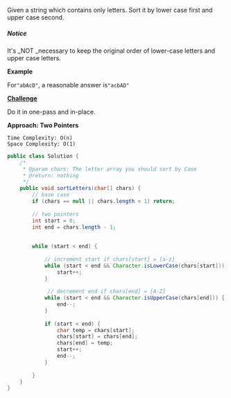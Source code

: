 Given a string which contains only letters. Sort it by lower case first and upper case second.

##### Notice

It's _NOT _necessary to keep the original order of lower-case letters and upper case letters.

**Example**

For`"abAcD"`, a reasonable answer is`"acbAD"`

[**Challenge**](http://www.lintcode.com/en/problem/sort-letters-by-case/#challenge)

Do it in one-pass and in-place.



**Approach: Two Pointers**

```
Time Complexity: O(n)
Space Complexity: O(1)
```

```java
public class Solution {
    /*
     * @param chars: The letter array you should sort by Case
     * @return: nothing
     */
    public void sortLetters(char[] chars) {
        // base case
        if (chars == null || chars.length < 1) return;
        
        // two pointers
        int start = 0;
        int end = chars.length - 1;
        
        
        while (start < end) {
            
            // increment start if chars[start] = [a-z]
            while (start < end && Character.isLowerCase(chars[start])) {
                start++;
            }
            
             // decrement end if chars[end] = [A-Z]
            while (start < end && Character.isUpperCase(chars[end])) {
                end--;
            }
            
            if (start < end) {
                char temp = chars[start];
                chars[start] = chars[end];
                chars[end] = temp;
                start++;
                end--;
            }
            
        }
    }
}
```



